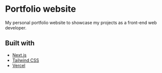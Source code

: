 # Portfolio website

My personal portfolio website to showcase my projects as a front-end web developer.

## Built with

- [Next.js](https://nextjs.org/)
- [Tailwind CSS](https://tailwindcss.com/)
- [Vercel](https://vercel.com/)

